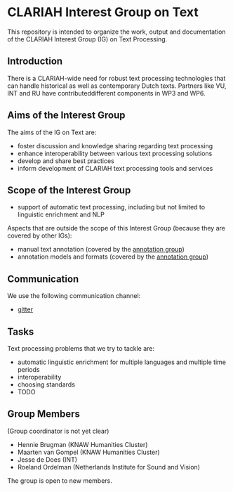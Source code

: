 # CLARIAH Interest Group on Text

This repository is intended to organize the work, output and documentation of the CLARIAH Interest Group (IG) on Text
Processing.

## Introduction

There is a CLARIAH-wide need for robust text processing technologies that can handle historical as well as contemporary
Dutch texts. Partners like VU, INT and RU have contributeddifferent components in WP3 and WP6.

## Aims of the Interest Group

The aims of the IG on Text are:

- foster discussion and knowledge sharing regarding text processing
- enhance interoperability between various text processing solutions
- develop and share best practices
- inform development of CLARIAH text processing tools and services

## Scope of the Interest Group

- support of automatic text processing, including but not limited to linguistic enrichment and NLP

Aspects that are outside the scope of this Interest Group (because they are covered by other IGs):

- manual text annotation (covered by the [annotation group](https://github.com/CLARIAH/IG-Annotation))
- annotation models and formats (covered by the [annotation group](https://github.com/CLARIAH/IG-Annotation))

## Communication

We use the following communication channel:

- [gitter](https://gitter.im/CLARIAH/home)

## Tasks

Text processing problems that we try to tackle are:

- automatic linguistic enrichment for multiple languages and multiple time periods
- interoperability
- choosing standards
- TODO

## Group Members

(Group coordinator is not yet clear)

- Hennie Brugman (KNAW Humanities Cluster)
- Maarten van Gompel (KNAW Humanities Cluster)
- Jesse de Does (INT)
- Roeland Ordelman (Netherlands Institute for Sound and Vision)

The group is open to new members.
